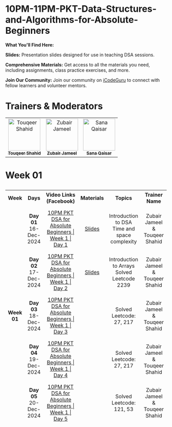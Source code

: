 # 10PM-11PM-PKT-Data-Structures-and-Algorithms-for-Absolute-Beginners
**What You'll Find Here:**

**Slides:** Presentation slides designed for use in teaching DSA sessions.

**Comprehensive Materials:** Get access to all the materials you need, including assignments, class practice exercises, and more.

**Join Our Community:** Join our community on [iCodeGuru](www.icode.guru/join) to connect with fellow learners and volunteer mentors.

# Trainers & Moderators

<table>
    <tbody>
        <tr>
            <td align="center">
                <a href="https://github.com/TouqeerShahid951">
                    <img src="https://avatars.githubusercontent.com/u/73354832?s=400&u=82a0352cdb9d7ca322656df7cddab0ba4e028bbf&v=4" width="100px;" alt="Touqeer Shahid"/>
                    <br />
                    <sub><b>Touqeer Shahid</b></sub>
                </a> 
            </td>
            <td align="center">
                <a href="https://github.com/zubairjameel">
                    <img src="https://avatars.githubusercontent.com/u/108864474?v=4" width="100px;" alt="Zubair Jameel"/>
                    <br />
                    <sub><b>Zubair Jameel</b></sub>
                </a> 
            </td>
            <td align="center">
                <a href="https://github.com/sana261">
                    <img src="https://avatars.githubusercontent.com/u/175141665?v=4" width="100px;" alt="Sana Qaisar"/>
                    <br />
                    <sub><b>Sana Qaisar</b></sub>
                </a> 
            </td>
        </tr> 
    </tbody>
</table>

# Week 01
<table style="border-collapse: separate; border-spacing: 0 10px;">
    <tbody>
        <tr>
            <th>Week</th>
            <th>Days</th>
            <th>Video Links (Facebook)</th>
            <th>Materials</th>
            <th>Topics</th>
            <th align="center">Trainer Name</th>
        </tr>
        <tr>
            <td align="center" rowspan="5"><b>Week 01</b></td>
            <td align="center"><b>Day 01</b><br>16-Dec-2024</td>
            <td align="center"><a href="https://www.facebook.com/share/v/14FwoLyavM/">10PM PKT DSA for Absolute Beginners | Week 1 | Day 1</a></td>
            <td align="center"><a href="https://docs.google.com/presentation/d/1yKT9XCfTzimCsl4R_qY4kWL3p31obnwn/edit?usp=sharing&ouid=111243441221144049415&rtpof=true&sd=true">Slides</a></td>
            <td align="center">Introduction to DSA<br>Time and space complexity</td>
            <td align="center"> Zubair Jameel & Touqeer Shahid</td>
        </tr>
        <tr>
            <td align="center"><b>Day 02</b><br>17-Dec-2024</td>
            <td align="center"><a href="">10PM PKT DSA for Absolute Beginners | Week 1 | Day 2</a></td>
            <td align="center"><a href="https://docs.google.com/presentation/d/1YNfKG_WHybRxB4no7lurvxka1rPZtNiJ/edit?usp=sharing&ouid=111243441221144049415&rtpof=true&sd=true">Slides</a></td>
            <td align="center">Introduction to Arrays<br>Solved Leetcode 2239</td>
            <td align="center"> Zubair Jameel & Touqeer Shahid</td>
        </tr>
           <tr>
            <td align="center"><b>Day 03</b><br>18-Dec-2024</td>
            <td align="center"><a href="https://www.facebook.com/share/v/19eVwx1dUY/">10PM PKT DSA for Absolute Beginners | Week 1 | Day 3</a></td>
            <td></td>
            <td align="center">Solved Leetcode: 27, 217</td>
            <td align="center"> Zubair Jameel & Touqeer Shahid</td>
        </tr>
         </tr>
           <tr>
            <td align="center"><b>Day 04</b><br>19-Dec-2024</td>
            <td align="center"><a href="https://www.facebook.com/share/v/1BfL3ie73j/">10PM PKT DSA for Absolute Beginners | Week 1 | Day 4</a></td>
            <td></td>
            <td align="center">Solved Leetcode: 27, 217</td>
            <td align="center"> Zubair Jameel & Touqeer Shahid</td>
        </tr> 
        </tr>
           <tr>
            <td align="center"><b>Day 05</b><br>20-Dec-2024</td>
            <td align="center"><a href="https://www.facebook.com/share/v/16xiMcAvpD/">10PM PKT DSA for Absolute Beginners | Week 1 | Day 5</a></td>
            <td></td>
            <td align="center">Solved Leetcode: 121, 53</td>
            <td align="center"> Zubair Jameel & Touqeer Shahid</td>
        </tr> 

        
</tbody>
</table>
